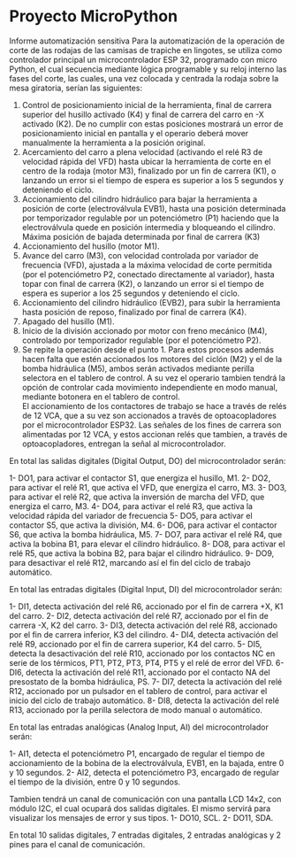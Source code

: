 # Proyecto MicroPython
 
Informe automatización sensitiva
Para la automatización de la operación de corte de las rodajas de las camisas
de trapiche en lingotes, se utiliza como controlador principal un 
microcontrolador ESP 32, programado con micro Python, el cual secuencia mediante 
lógica programable y su reloj interno las fases del corte, las cuales, una vez colocada 
y centrada la rodaja sobre la mesa giratoria, serían las siguientes:

1.	Control de posicionamiento inicial de la herramienta, final de carrera 
superior del husillo activado (K4) y final de carrera del carro en -X activado (K2). 
De no cumplir con estas posiciones mostrará un error de posicionamiento inicial 
en pantalla y el operario deberá mover manualmente la herramienta a la posición original.
2.	Acercamiento del carro a plena velocidad (activando el relé R3 de 
velocidad rápida del VFD) hasta ubicar la herramienta de corte en el 
centro de la rodaja (motor M3), finalizado por un fin de carrera (K1), o 
lanzando un error si el tiempo de espera es superior a los 5 segundos y deteniendo el ciclo.
3.	Accionamiento del cilindro hidráulico para bajar la herramienta a posición 
de corte (electroválvula EVB1), hasta una posición determinada por temporizador 
regulable por un potenciómetro (P1) haciendo que la electroválvula quede en posición 
intermedia y bloqueando el cilindro. Máxima posición de bajada determinada por final 
de carrera (K3)
4.	Accionamiento del husillo (motor M1).
5.	Avance del carro (M3), con velocidad controlada por variador de 
frecuencia (VFD), ajustada a la máxima velocidad de corte permitida 
(por el potenciómetro P2, conectado directamente al variador), hasta topar 
con final de carrera (K2), o lanzando un error si el tiempo de espera es 
superior a los 25 segundos y deteniendo el ciclo.
6.	Accionamiento del cilindro hidráulico (EVB2), para subir la herramienta 
hasta posición de reposo, finalizado por final de carrera (K4).
7.	Apagado del husillo (M1).
8.	Inicio de la división accionado por motor con freno mecánico (M4), 
controlado por temporizador regulable (por el potenciómetro P2). 
9.	Se repite la operación desde el punto 1.
Para estos procesos además hacen falta que estén accionados los motores 
del ciclón (M2) y el de la bomba hidráulica (M5), ambos serán activados 
mediante perilla selectora en el tablero de control. A su vez el operario 
tambien tendrá la opción de controlar cada movimiento independiente en 
modo manual, mediante botonera en el tablero de control.  
El accionamiento de los contactores de trabajo se hace a través de relés 
de 12 VCA, que a su vez son accionados a través de optoacopladores por 
el microcontrolador ESP32. Las señales de los fines de carrera son 
alimentadas por 12 VCA, y estos accionan relés que tambien, a través 
de optoacopladores, entregan la señal al microcontrolador.

En total las salidas digitales (Digital Output, DO) del microcontrolador serán:

1-	DO1, para activar el contactor S1, que energiza el husillo, M1.
2-	DO2, para activar el relé R1, que activa el VFD, que energiza 
el carro, M3.
3-	DO3, para activar el relé R2, que activa la inversión de marcha 
del VFD, que energiza el carro, M3.
4-	DO4, para activar el relé R3, que activa la velocidad rápida 
del variador de frecuencia 
5-	DO5, para activar el contactor S5, que activa la división, M4.
6-	DO6, para activar el contactor S6, que activa la bomba hidráulica, M5.
7-	DO7, para activar el relé R4, que activa la bobina B1, 
para elevar el cilindro hidráulico.
8-	DO8, para activar el relé R5, que activa la bobina B2, 
para bajar el cilindro hidráulico.
9-	DO9, para desactivar el relé R12, marcando así el fin 
del ciclo de trabajo automático.


En total las entradas digitales (Digital Input, DI) del 
microcontrolador serán:

1-	DI1, detecta activación del relé R6, accionado por el 
fin de carrera +X, K1 del carro.
2-	DI2, detecta activación del relé R7, accionado por el 
fin de carrera -X, K2 del carro.
3-	DI3, detecta activación del relé R8, accionado por el 
fin de carrera inferior, K3 del cilindro.
4-	DI4, detecta activación del relé R9, accionado por el 
fin de carrera superior, K4 del carro.
5-	DI5, detecta la desactivación del relé R10, accionado 
por los contactos NC en serie de los térmicos, PT1, PT2, PT3, 
PT4, PT5 y el relé de error del VFD.
6-	DI6, detecta la activación del relé R11, accionado por el 
contacto NA del presostato de la bomba hidráulica, PS.
7-	DI7, detecta la activación del relé R12, accionado por un 
pulsador en el tablero de control, para activar el inicio del 
ciclo de trabajo automático.
8-	DI8, detecta la activación del relé R13, accionado por la 
perilla selectora de modo manual o automático.

En total las entradas analógicas (Analog Input, AI) del 
microcontrolador serán:

1-	AI1, detecta el potenciómetro P1, encargado de regular el 
tiempo de accionamiento de la bobina de la electroválvula, 
EVB1, en la bajada, entre 0 y 10 segundos.
2-	AI2, detecta el potenciómetro P3, encargado de regular el 
tiempo de la división, entre 0 y 10 segundos. 

Tambien tendrá un canal de comunicación con una pantalla LCD 14x2, 
con módulo I2C, el cual ocupará dos salidas digitales. El mismo 
servirá para visualizar los mensajes de error y sus tipos. 
1-	DO10, SCL.
2-	DO11, SDA.

En total 10 salidas digitales, 7 entradas digitales, 2 entradas 
analógicas y 2 pines para el canal de comunicación.
